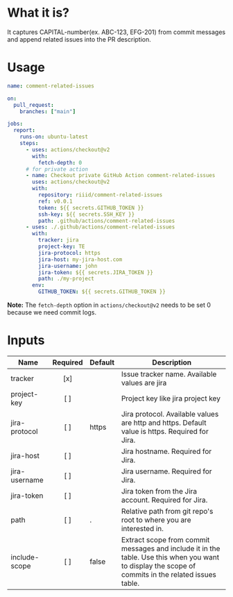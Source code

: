 # What it is?
It captures CAPITAL-number(ex. ABC-123, EFG-201) from commit messages and append related issues into the PR description.

# Usage
```yaml
name: comment-related-issues

on:
  pull_request:
    branches: ["main"]

jobs:
  report:
    runs-on: ubuntu-latest
    steps:
      - uses: actions/checkout@v2
        with:
          fetch-depth: 0
      # for private action
      - name: Checkout private GitHub Action comment-related-issues
        uses: actions/checkout@v2
        with:
          repository: riiid/comment-related-issues
          ref: v0.0.1
          token: ${{ secrets.GITHUB_TOKEN }}
          ssh-key: ${{ secrets.SSH_KEY }}
          path: .github/actions/comment-related-issues
      - uses: ./.github/actions/comment-related-issues
        with:
          tracker: jira
          project-key: TE
          jira-protocol: https
          jira-host: my-jira-host.com
          jira-username: john
          jira-token: ${{ secrets.JIRA_TOKEN }}
          path: ./my-project
        env:
          GITHUB_TOKEN: ${{ secrets.GITHUB_TOKEN }}
```
__Note:__ The `fetch-depth` option in `actions/checkout@v2` needs to be set 0 because we need commit logs.

# Inputs
| Name          | Required | Default | Description                                                                                    |
| ------------- | :------: | ------- | ---------------------------------------------------------------------------------------------- |
| tracker       |    [x]   |         | Issue tracker name. Available values are jira                                                  |
| project-key   |    [ ]   |         | Project key like jira project key                                                |
| jira-protocol |    [ ]   | https   | Jira protocol. Available values are http and https. Default value is https. Required for Jira. |
| jira-host     |    [ ]   |         | Jira hostname. Required for Jira.                                                              |
| jira-username |    [ ]   |         | Jira username. Required for Jira.                                                              |
| jira-token    |    [ ]   |         | Jira token from the Jira account. Required for Jira.                                           |
| path          |    [ ]   | .       | Relative path from git repo's root to where you are interested in.                             |
| include-scope |    [ ]   | false   | Extract scope from commit messages and include it in the table. Use this when you want to display the scope of commits in the related issues table. |
